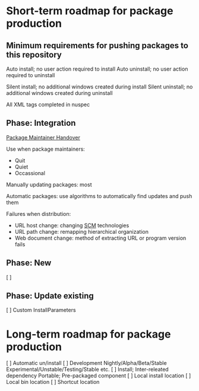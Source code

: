 # Short-term roadmap for package production

## Minimum requirements for pushing packages to this repository

Auto install; no user action required to install
Auto uninstall; no user action required to uninstall

Silent install; no additional windows created during install
Silent uninstall; no additional windows created during uninstall

All XML tags completed in nuspec

## Phase: Integration

[Package Maintainer Handover](https://github.com/chocolatey/choco/wiki/PackageMantainerHandover)

Use when package maintainers:
* Quit
* Quiet
* Occassional

Manually updating packages: most

Automatic packages: use algorithms to automatically find updates and push them

Failures when distribution:
* URL host change: changing [SCM](https://en.wikipedia.org/wiki/Source_control_management) technologies
* URL path change: remapping hierarchical organization
* Web document change: method of extracting URL or program version fails


## Phase: New

[ ] 

## Phase: Update existing

[ ] Custom InstallParameters

# Long-term roadmap for package production

[ ] Automatic un/install
[ ] Development
      Nightly/Alpha/Beta/Stable
      Experimental/Unstable/Testing/Stable
      etc.
[ ] Install; Inter-releated dependency
    Portable; Pre-packaged component
[ ] Local install location
[ ] Local bin location
[ ] Shortcut location